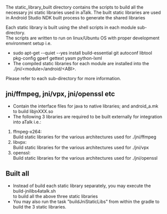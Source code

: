 The static_library_built directory contains the scripts to build all the necessary jni static libraries used in aTalk.
The built static libraries are used in Android Studio NDK built process to generate the shared libraries

Each static library is built using the shell scripts in each module sub-directory.<br/>
The scripts are written to run on linux/Ubuntu OS with proper development environment setup i.e.
* sudo apt-get --quiet --yes install build-essential git autoconf libtool pkg-config gperf gettext yasm python-lxml
* The compiled static libraries for each module are installed into the ./jni/&lt;module>/android/&lt;ABI>.

Please refer to each sub-directory for more information.

jni/ffmpeg, jni/vpx, jni/openssl etc
-----------------------------------------
* Contain the interface files for java to native libraries; and android_a.mk to build libjnXXX.so
* The following 3 libraries are required to be built externally for integration into aTalk i.e.:

1. ffmpeg-x264:<br/>
   Build static libraries for the various architectures used for ./jni/ffmpeg
2. libvpx:<br/>
   Build static libraries for the various architectures used for ./jni/vpx
3. openssl:<br/>
   Build static libraries for the various architectures used for ./jni/openssl

Built all
--------------------------------------
* Instead of build each static library separately, you may execute the build-jnilibs4atalk.sh<br/>
to build all the above three static libraries
* You may also run the task "buildJniStaticLibs" from within the gradle to build the 3 static libraries.